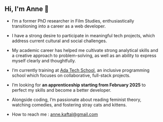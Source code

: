 ## Hi, I'm Anne 🌱

- I’m a former PhD researcher in Film Studies, enthusiastically transitioning into a career as a web developer.

- I have a strong desire to participate in meaningful tech projects, which address current cultural and social challenges.

- My academic career has helped me cultivate strong analytical skills and a creative approach to problem-solving, as well as an ability to express myself clearly and thoughtfully.

- I’m currently training at <a href="https://adatechschool.fr/">Ada Tech School</a>, an inclusive programming school which focuses on collaborative, full-stack projects.

- I’m looking for <strong>an apprenticeship starting from February 2025</strong> to perfect my skills and become a better developer.

- Alongside coding, I’m passionate about reading feminist theory, watching comedies, and fostering stray cats and kittens.

- How to reach me : <a href="mailto:anne.kaftal@gmail.com">anne.kaftal@gmail.com</a>

